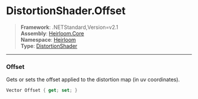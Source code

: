 # DistortionShader.Offset

> **Framework**: .NETStandard,Version=v2.1  
> **Assembly**: [Heirloom.Core][0]  
> **Namespace**: [Heirloom][0]  
> **Type**: [DistortionShader][1]  

--------------------------------------------------------------------------------

### Offset

Gets or sets the offset applied to the distortion map (in uv coordinates).

```cs
Vector Offset { get; set; }
```

[0]: ..\Heirloom.Core.md
[1]: Heirloom.DistortionShader.md
